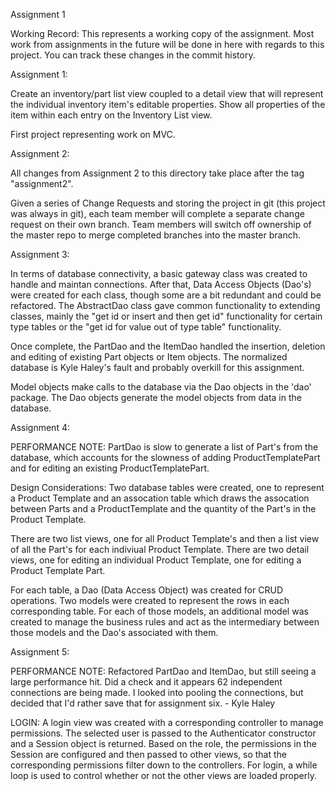 Assignment 1

Working Record: This represents a working copy of the assignment. Most work from assignments in the future will be done in here with regards to this project. You can track these changes in the commit history.

Assignment 1:

Create an inventory/part list view coupled to a detail view that will represent the individual inventory item's editable properties. Show all properties of the item within each entry on the Inventory List view.

First project representing work on MVC.

Assignment 2: 

All changes from Assignment 2 to this directory take place after the tag "assignment2". 

Given a series of Change Requests and storing the project in git (this project was always in git), each team member will complete a separate change request on their own branch. Team members will switch off ownership of the master repo to merge completed branches into the master branch.

Assignment 3:

In terms of database connectivity, a basic gateway class was created to handle and maintan connections. After that, Data Access Objects (Dao's) were created for each class, though some are a bit redundant and could be refactored. The AbstractDao class gave common functionality to extending classes, mainly the "get id or insert and then get id" functionality for certain type tables or the "get id for value out of type table" functionality.

Once complete, the PartDao and the ItemDao handled the insertion, deletion and editing of existing Part objects or Item objects. The normalized database is Kyle Haley's fault and probably overkill for this assignment.

Model objects make calls to the database via the Dao objects in the 'dao' package. The Dao objects generate the model objects from data in the database.

Assignment 4:

PERFORMANCE NOTE: PartDao is slow to generate a list of Part's from the database, 
which accounts for the slowness of adding ProductTemplatePart and for editing an existing
 ProductTemplatePart.

 Design Considerations: 
 Two database tables were created, one to represent a Product Template and an assocation 
 table which draws the assocation between Parts and a ProductTemplate and the quantity of the 
 Part's in the Product Template.

 There are two list views, one for all Product Template's and then a list view of all the Part's 
 for each indiviual Product Template. There are two detail views, one for editing an 
 individual Product Template, one for editing a Product Template Part.

 For each table, a Dao (Data Access Object) was created for CRUD operations. Two models were 
 created to represent the rows in each corresponding table. For each of those models, an 
 additional model was created to manage the business rules and act as the intermediary between 
 those models and the Dao's associated with them.

 Assignment 5:

 PERFORMANCE NOTE: Refactored PartDao and ItemDao, but still seeing a large performance hit. Did a check and it appears 62 independent connections are being made. I looked into pooling the connections, but decided that I'd rather save that for assignment six. - Kyle Haley

 LOGIN: A login view was created with a corresponding controller to manage permissions. The selected user is passed to the Authenticator constructor and a Session object is returned. Based on the role, the permissions in the Session are configured and then passed to other views, so that the corresponding permissions filter down to the controllers. For login, a while loop is used to control whether or not the other views are loaded properly.
